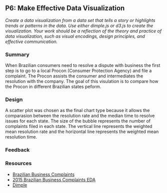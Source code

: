 ## P6: Make Effective Data Visualization
*Create a data visualization from a data set that tells a story or highlights trends or patterns in the data. Use either dimple.js or d3.js to create the visualization. Your work should be a reflection of the theory and practice of data visualization, such as visual encodings, design principles, and effective communication.*

### Summary
When Brazilian consumers need to resolve a dispute with business the first step is to go to a local Procon (Consumer Protection Agency) and file a complaint. The Procon assists the consumer and intermediates the resolution with the company. The goal of this visulation is to compare how the Procon in different Brazilian states peform.

### Design
A scatter plot was chosen as the final chart type because it allows the comparasion between the resolution rate and the median time to resolve issues for each state. The size of the bubble represents the number of complaints filed in each state. The vertical line represents the weighted mean resolution rate and the horizontal line represents the weighted mean resolution time. 

### Feedback

### Resources

- [Brazilian Business Complaints](https://www.kaggle.com/gerosa/procon)
- [2015 Brazilian Business Complaints EDA](https://www.kaggle.com/gerosa/brazilian-consumer-2015-complaints-eda)
- [Dimple](http://dimplejs.org/)

